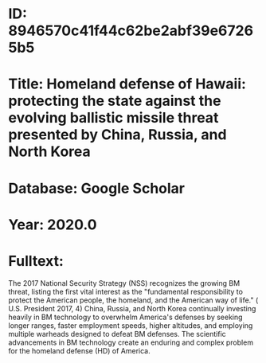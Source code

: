 # ID: 8946570c41f44c62be2abf39e67265b5
# Title: Homeland defense of Hawaii: protecting the state against the evolving ballistic missile threat presented by China, Russia, and North Korea
# Database: Google Scholar
# Year: 2020.0
# Fulltext:
The 2017 National Security Strategy (NSS) recognizes the growing BM threat, listing the first vital interest as the "fundamental responsibility to protect the American people, the homeland, and the American way of life." (
U.S. President 2017, 4) China, Russia, and North Korea continually investing heavily in BM technology to overwhelm America's defenses by seeking longer ranges, faster employment speeds, higher altitudes, and employing multiple warheads designed to defeat BM defenses.
The scientific advancements in BM technology create an enduring and complex problem for the homeland defense (HD) of America.